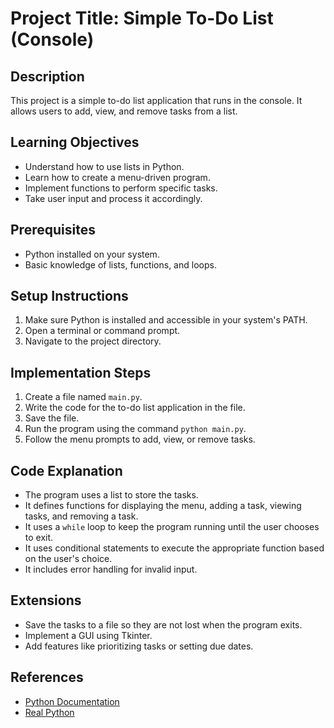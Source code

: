 # Project Title: Simple To-Do List (Console)

## Description
This project is a simple to-do list application that runs in the console. It allows users to add, view, and remove tasks from a list.

## Learning Objectives
- Understand how to use lists in Python.
- Learn how to create a menu-driven program.
- Implement functions to perform specific tasks.
- Take user input and process it accordingly.

## Prerequisites
- Python installed on your system.
- Basic knowledge of lists, functions, and loops.

## Setup Instructions
1.  Make sure Python is installed and accessible in your system's PATH.
2.  Open a terminal or command prompt.
3.  Navigate to the project directory.

## Implementation Steps
1.  Create a file named `main.py`.
2.  Write the code for the to-do list application in the file.
3.  Save the file.
4.  Run the program using the command `python main.py`.
5.  Follow the menu prompts to add, view, or remove tasks.

## Code Explanation
- The program uses a list to store the tasks.
- It defines functions for displaying the menu, adding a task, viewing tasks, and removing a task.
- It uses a `while` loop to keep the program running until the user chooses to exit.
- It uses conditional statements to execute the appropriate function based on the user's choice.
- It includes error handling for invalid input.

## Extensions
- Save the tasks to a file so they are not lost when the program exits.
- Implement a GUI using Tkinter.
- Add features like prioritizing tasks or setting due dates.

## References
- [Python Documentation](https://docs.python.org/3/)
- [Real Python](https://realpython.com/)
